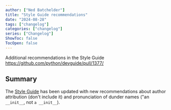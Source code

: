 ```yaml
---
author: ["Ned Batchelder"]
title: "Style Guide recommendations"
date: "2024-08-28"
tags: ["changelog"]
categories: ["changelog"]
series: ["Changelog"]
ShowToc: false
TocOpen: false
---
```


Additional recommendations in the Style Guide https://github.com/python/devguide/pull/1377/

## Summary

The [Style Guide](https://devguide.python.org/documentation/style-guide/) has been updated with new
recommendations about author attribution (don't include it) and pronunciation of dunder names ("an `__init__`, not `a __init__`).